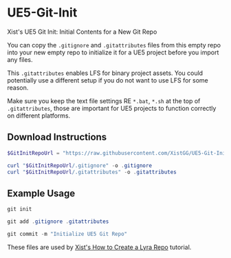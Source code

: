 # UE5-Git-Init

Xist's UE5 Git Init: Initial Contents for a New Git Repo

You can copy the `.gitignore` and `.gitattributes` files from this empty repo
into your new empty repo to initialize it for a UE5 project before you import
any files.

This `.gitattributes` enables LFS for binary project assets.
You could potentially use a different setup if you do not want
to use LFS for some reason.

Make sure you keep the text file settings RE `*.bat`, `*.sh` at the top of `.gitattributes`,
those are important for UE5 projects to function correctly on different platforms.


## Download Instructions

```powershell
$GitInitRepoUrl = "https://raw.githubusercontent.com/XistGG/UE5-Git-Init/main"

curl "$GitInitRepoUrl/.gitignore" -o .gitignore
curl "$GitInitRepoUrl/.gitattributes" -o .gitattributes
```


## Example Usage

```powershell
git init

git add .gitignore .gitattributes

git commit -m "Initialize UE5 Git Repo"
```


These files are used by
[Xist's How to Create a Lyra Repo](https://x157.github.io/UE5/LyraStarterGame/Tutorials/How-to-Create-a-Lyra-Repo)
tutorial.
